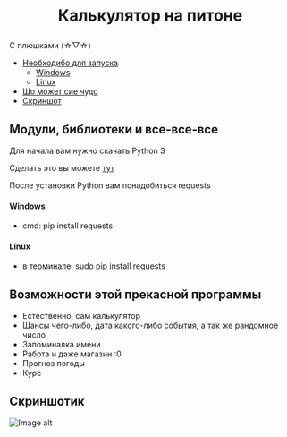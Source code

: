 # <p align="center">  Калькулятор на питоне
С плюшками 	(☆▽☆)
* [Необходибо для запуска](#модули-библиотеки-и-все-все-все)
  * [Windows](#Windows)
  * [Linux](#Linux)
* [Шо может сие чудо](#Возможности-этой-прекасной-программы)
* [Скриншот](#Скриншотик)

## Модули, библиотеки и все-все-все
Для начала вам нужно скачать Python 3

Сделать это вы можете [тут](https://www.python.org/)

После установки Python вам понадобиться requests
#### Windows
* cmd: pip install requests
#### Linux
* в терминале: sudo pip install requests 

## Возможности этой прекасной программы
* Естественно, сам калькулятор
* Шансы чего-либо, дата какого-либо события, а так же рандомное число
* Запоминалка имени
* Работа и даже магазин :0
* Прогноз погоды
* Курс
## Скриншотик
![Image alt](https://i.imgur.com/wwC2fW0.png)
